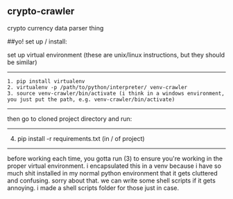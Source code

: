 ## crypto-crawler
crypto currency data parser thing

##yo! set up / install:

set up virtual environment (these are unix/linux instructions, but they should be similar)
*** 
    1. pip install virtualenv
    2. virtualenv -p /path/to/python/interpreter/ venv-crawler
    3. source venv-crawler/bin/activate (i think in a windows environment, you just put the path, e.g. venv-crawler/bin/activate)
***
  
then go to cloned project directory and run:
***
  4. pip install -r requirements.txt (in / of project)
***
before working each time, you gotta run (3) to ensure you're working in the proper virtual environment. i encapsulated this in a 
venv because i have so much shit installed in my normal python environment that it gets cluttered and confusing. sorry about that. we can write some shell scripts if it gets annoying. i made a shell scripts folder for those just in case. 
  
